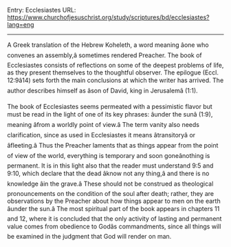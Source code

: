 Entry: Ecclesiastes
URL: https://www.churchofjesuschrist.org/study/scriptures/bd/ecclesiastes?lang=eng

---

A Greek translation of the Hebrew Koheleth, a word meaning âone who convenes an assembly,â sometimes rendered Preacher. The book of Ecclesiastes consists of reflections on some of the deepest problems of life, as they present themselves to the thoughtful observer. The epilogue (Eccl. 12:9â14) sets forth the main conclusions at which the writer has arrived. The author describes himself as âson of David, king in Jerusalemâ (1:1).

The book of Ecclesiastes seems permeated with a pessimistic flavor but must be read in the light of one of its key phrases: âunder the sunâ (1:9), meaning âfrom a worldly point of view.â The term vanity also needs clarification, since as used in Ecclesiastes it means âtransitoryâ or âfleeting.â Thus the Preacher laments that as things appear from the point of view of the world, everything is temporary and soon goneânothing is permanent. It is in this light also that the reader must understand 9:5 and 9:10, which declare that the dead âknow not any thing,â and there is no knowledge âin the grave.â These should not be construed as theological pronouncements on the condition of the soul after death; rather, they are observations by the Preacher about how things appear to men on the earth âunder the sun.â The most spiritual part of the book appears in chapters 11 and 12, where it is concluded that the only activity of lasting and permanent value comes from obedience to Godâs commandments, since all things will be examined in the judgment that God will render on man.
